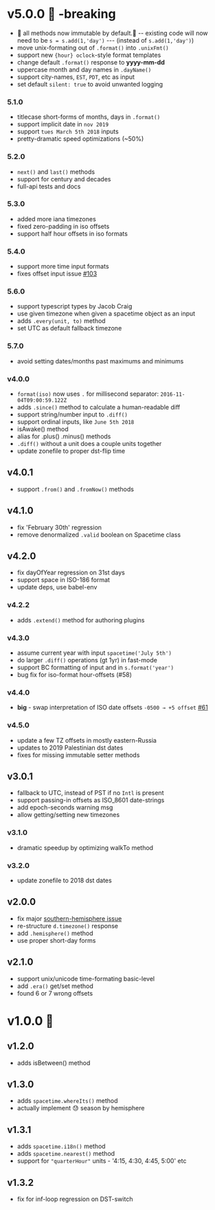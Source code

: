 # v5.0.0 🚨 -breaking

- 🚨 all methods now immutable by default.🚨
  -- existing code will now need to be `s = s.add(1,'day')`
  --- (instead of `s.add(1,'day')`)
- move unix-formating out of `.format()` into `.unixFmt()`
- support new `{hour} oclock`-style format templates
- change default `.format()` response to **yyyy-mm-dd**
- uppercase month and day names in `.dayName()`
- support city-names, `EST`, `PDT`, etc as input
- set default `silent: true` to avoid unwanted logging

### 5.1.0

- titlecase short-forms of months, days in `.format()`
- support implicit date in `nov 2019`
- support `tues March 5th 2018` inputs
- pretty-dramatic speed optimizations (~50%)

### 5.2.0

- `next()` and `last()` methods
- support for century and decades
- full-api tests and docs

### 5.3.0

- added more iana timezones
- fixed zero-padding in iso offsets
- support half hour offsets in iso formats

### 5.4.0

- support more time input formats
- fixes offset input issue [#103](https://github.com/spencermountain/spacetime/issues/103)

### 5.6.0

- support typescript types by Jacob Craig
- use given timezone when given a spacetime object as an input
- adds `.every(unit, to)` method
- set UTC as default fallback timezone

### 5.7.0

- avoid setting dates/months past maximums and minimums

### v4.0.0

- `format(iso)` now uses `.` for millisecond separator: `2016-11-04T09:00:59.122Z`
- adds `.since()` method to calculate a human-readable diff
- support string/number input to `.diff()`
- support ordinal inputs, like `June 5th 2018`
- isAwake() method
- alias for .plus() .minus() methods
- `.diff()` without a unit does a couple units together
- update zonefile to proper dst-flip time

## v4.0.1

- support `.from()` and `.fromNow()` methods

## v4.1.0

- fix 'February 30th' regression
- remove denormalized `.valid` boolean on Spacetime class

## v4.2.0

- fix dayOfYear regression on 31st days
- support space in ISO-186 format
- update deps, use babel-env

### v4.2.2

- adds `.extend()` method for authoring plugins

### v4.3.0

- assume current year with input `spacetime('July 5th')`
- do larger `.diff()` operations (gt 1yr) in fast-mode
- support BC formatting of input and in `s.format('year')`
- bug fix for iso-format hour-offsets (#58)

### v4.4.0

- **big** - swap interpretation of ISO date offsets `-0500 → +5 offset` [#61](https://github.com/spencermountain/spacetime/issues/61)

### v4.5.0

- update a few TZ offsets in mostly eastern-Russia
- updates to 2019 Palestinian dst dates
- fixes for missing immutable setter methods

## v3.0.1

- fallback to UTC, instead of PST if no `Intl` is present
- support passing-in offsets as ISO_8601 date-strings
- add epoch-seconds warning msg
- allow getting/setting new timezones

### v3.1.0

- dramatic speedup by optimizing walkTo method

### v3.2.0

- update zonefile to 2018 dst dates

## v2.0.0

- fix major [southern-hemisphere issue](https://github.com/smallwins/spacetime/issues/27)
- re-structure `d.timezone()` response
- add `.hemisphere()` method
- use proper short-day forms

## v2.1.0

- support unix/unicode time-formating basic-level
- add `.era()` get/set method
- found 6 or 7 wrong offsets

# v1.0.0 :rocket:

## v1.2.0

- adds isBetween() method

## v1.3.0

- adds `spacetime.whereIts()` method
- actually implement 😓 season by hemisphere

## v1.3.1

- adds `spacetime.i18n()` method
- adds `spacetime.nearest()` method
- support for `"quarterHour"` units - '4:15, 4:30, 4:45, 5:00' etc

## v1.3.2

- fix for inf-loop regression on DST-switch
